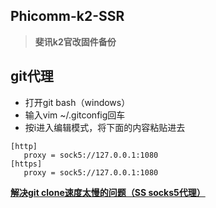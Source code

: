 ## Phicomm-k2-SSR


> **斐讯k2官改固件备份**

## git代理

- 打开git bash（windows）
- 输入vim ~/.gitconfig回车
- 按i进入编辑模式，将下面的内容粘贴进去
 ```
 [http]
    proxy = sock5://127.0.0.1:1080
 [https]
    proxy = sock5://127.0.0.1:1080
```

__[解决git clone速度太慢的问题（SS socks5代理）](https://blog.csdn.net/qq_37409292/article/details/83005919)__
